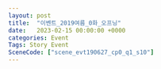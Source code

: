 ```yaml
---
layout: post
title:  "이벤트_2019여름_0화_오프닝"
date:   2023-02-15 00:00:00 +0000
categories: Event
Tags: Story Event
SceneCode: ["scene_evt190627_cp0_q1_s10"]
---
```

